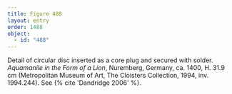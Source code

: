 ```yaml
---
title: Figure 488
layout: entry
order: 1488
object:
  - id: "488"
---
```


Detail of circular disc inserted as a core plug and secured with solder. *Aquamanile in the Form of a Lion*, Nuremberg, Germany, ca. 1400, H. 31.9 cm (Metropolitan Museum of Art, The Cloisters Collection, 1994, inv. 1994.244). See {% cite 'Dandridge 2006' %}.
